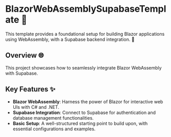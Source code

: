 # BlazorWebAssemblySupabaseTemplate 🚀

This template provides a foundational setup for building Blazor applications using WebAssembly, with a Supabase backend integration. 🎉

## Overview 🌐

This project showcases how to seamlessly integrate Blazor WebAssembly with Supabase.

## Key Features ✨

- **Blazor WebAssembly**: Harness the power of Blazor for interactive web UIs with C# and .NET.
- **Supabase Integration**: Connect to Supabase for authentication and database management functionalities.
- **Basic Setup**: A well-structured starting point to build upon, with essential configurations and examples.
